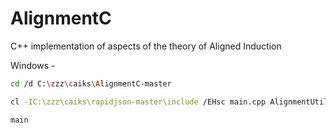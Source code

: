 # AlignmentC
C++ implementation of aspects of the theory of Aligned Induction 

Windows -
```sh
cd /d C:\zzz\caiks\AlignmentC-master

cl -IC:\zzz\caiks\rapidjson-master\include /EHsc main.cpp AlignmentUtil.cpp Alignment.cpp AlignmentApprox.cpp AlignmentAeson.cpp 

main
```
